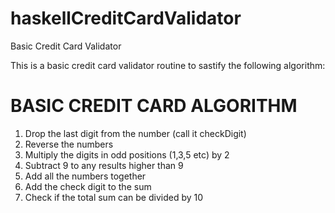 # haskellCreditCardValidator
Basic Credit Card Validator 

This is a basic credit card validator routine to sastify the following algorithm:

# BASIC CREDIT CARD ALGORITHM

1. Drop the last digit from the number (call it checkDigit)
2. Reverse the numbers
3. Multiply the digits in odd positions (1,3,5 etc) by 2
4. Subtract 9 to any results higher than 9
5. Add all the numbers together
6. Add the check digit to the sum
7. Check if the total sum can be divided by 10
